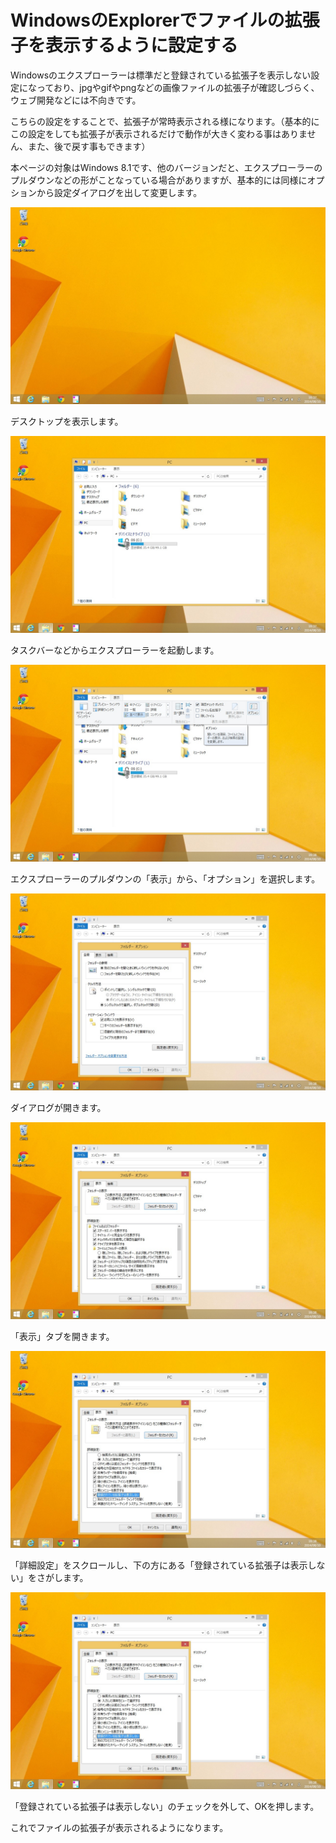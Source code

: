 # WindowsのExplorerでファイルの拡張子を表示するように設定する

Windowsのエクスプローラーは標準だと登録されている拡張子を表示しない設定になっており、jpgやgifやpngなどの画像ファイルの拡張子が確認しづらく、ウェブ開発などには不向きです。

こちらの設定をすることで、拡張子が常時表示される様になります。（基本的にこの設定をしても拡張子が表示されるだけで動作が大きく変わる事はありません、また、後で戻す事もできます）

本ページの対象はWindows 8.1です、他のバージョンだと、エクスプローラーのプルダウンなどの形がことなっている場合がありますが、基本的には同様にオプションから設定ダイアログを出して変更します。

![](46.jpg)

デスクトップを表示します。

![](47.jpg)

タスクバーなどからエクスプローラーを起動します。

![](48.jpg)

エクスプローラーのプルダウンの「表示」から、「オプション」を選択します。

![](49.jpg)

ダイアログが開きます。

![](50.jpg)

「表示」タブを開きます。

![](51.jpg)

「詳細設定」をスクロールし、下の方にある「登録されている拡張子は表示しない」をさがします。

![](52.jpg)

「登録されている拡張子は表示しない」のチェックを外して、OKを押します。

これでファイルの拡張子が表示されるようになります。
